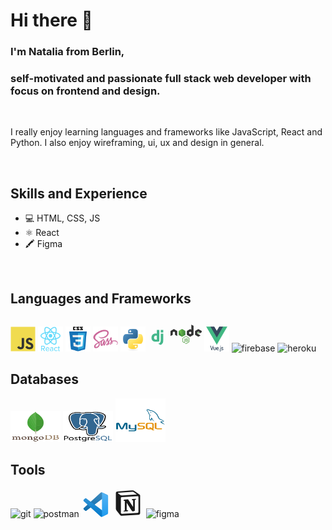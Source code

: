 # Hi there 👋

### I'm Natalia from Berlin, 
### self-motivated and passionate full stack web developer with focus on frontend and design.

<br>

I really enjoy learning languages and frameworks like JavaScript, React and Python.
I also enjoy wireframing, ui, ux and design in general. 

<br/>

## Skills and Experience

- 💻 HTML, CSS, JS
- ⚛  React
- 🖍 Figma

<br>


<!-- - 👋 Hi, I’m @adelinatalia
- 👀 I’m interested in web development
- 🌱 I’m currently learning 
- 💞️ I’m looking to collaborate on ...
- 📫 How to reach me ... -->

<!---
adelinatalia/adelinatalia is a ✨ special ✨ repository because its `README.md` (this file) appears on your GitHub profile.
You can click the Preview link to take a look at your changes.
--->


## Languages and Frameworks

<img src="https://raw.githubusercontent.com/devicons/devicon/master/icons/javascript/javascript-original.svg" alt="javascript" width="40" height="40"/> 
<img src="https://raw.githubusercontent.com/devicons/devicon/master/icons/react/react-original-wordmark.svg" alt="react" width="40" height="40"/> 
<img src="https://raw.githubusercontent.com/devicons/devicon/master/icons/css3/css3-original-wordmark.svg" alt="css3" width="40" height="40"/> 
<img src="https://raw.githubusercontent.com/devicons/devicon/master/icons/sass/sass-original.svg" alt="sass" width="40" height="40"/> 
<img src="https://raw.githubusercontent.com/devicons/devicon/master/icons/python/python-original.svg" alt="python" width="40" height="40"/> 
<svg width="32px" height="45px" viewBox="0 0 32 32" xmlns="http://www.w3.org/2000/svg"><title>file_type_django</title><path d="M14.135,4H18.1V22.169a26.218,26.218,0,0,1-5.143.535c-4.842-.005-7.362-2.168-7.362-6.322,0-4,2.673-6.6,6.816-6.6a6.448,6.448,0,0,1,1.724.2V4Zm0,9.142a3.992,3.992,0,0,0-1.337-.2c-2,0-3.163,1.223-3.163,3.366,0,2.087,1.107,3.239,3.138,3.239a9.355,9.355,0,0,0,1.362-.1v-6.3Z" style="fill:#44b78b"/><path d="M24.4,10.059v9.1c0,3.133-.235,4.639-.923,5.938A6.316,6.316,0,0,1,20.237,28l-3.678-1.733A5.708,5.708,0,0,0,19.7,23.638c.566-1.121.745-2.42.745-5.837V10.059Z" style="fill:#44b78b"/><rect x="20.441" y="4.02" width="3.964" height="4.028" style="fill:#44b78b"/></svg>
<!-- <img src="https://raw.githubusercontent.com/devicons/devicon/master/icons/nodejs/nodejs-original-wordmark.svg" alt="nodejs" width="60" height="60"/>  -->
<svg width="50px" height="55px" viewBox="0 -99 512 512" xmlns="http://www.w3.org/2000/svg" xmlns:xlink="http://www.w3.org/1999/xlink" preserveAspectRatio="xMidYMid"><defs><linearGradient x1="68.188%" y1="17.487%" x2="27.823%" y2="89.755%" id="b"><stop stop-color="#41873F" offset="0%"/><stop stop-color="#418B3D" offset="32.88%"/><stop stop-color="#419637" offset="63.52%"/><stop stop-color="#3FA92D" offset="93.19%"/><stop stop-color="#3FAE2A" offset="100%"/></linearGradient><path id="a" d="M57.903 1.85a5.957 5.957 0 0 0-5.894 0L3.352 29.933c-1.85 1.04-2.89 3.005-2.89 5.085v56.286c0 2.08 1.156 4.045 2.89 5.085l48.657 28.085a5.957 5.957 0 0 0 5.894 0l48.658-28.085c1.849-1.04 2.89-3.005 2.89-5.085V35.019c0-2.08-1.157-4.045-2.89-5.085L57.903 1.85z"/><linearGradient x1="43.277%" y1="55.169%" x2="159.245%" y2="-18.306%" id="d"><stop stop-color="#41873F" offset="13.76%"/><stop stop-color="#54A044" offset="40.32%"/><stop stop-color="#66B848" offset="71.36%"/><stop stop-color="#6CC04A" offset="90.81%"/></linearGradient><linearGradient x1="-4413.77%" y1="13.43%" x2="5327.93%" y2="13.43%" id="e"><stop stop-color="#6CC04A" offset="9.192%"/><stop stop-color="#66B848" offset="28.64%"/><stop stop-color="#54A044" offset="59.68%"/><stop stop-color="#41873F" offset="86.24%"/></linearGradient><linearGradient x1="-4.389%" y1="49.997%" x2="101.499%" y2="49.997%" id="f"><stop stop-color="#6CC04A" offset="9.192%"/><stop stop-color="#66B848" offset="28.64%"/><stop stop-color="#54A044" offset="59.68%"/><stop stop-color="#41873F" offset="86.24%"/></linearGradient><linearGradient x1="-9713.77%" y1="36.21%" x2="27.93%" y2="36.21%" id="g"><stop stop-color="#6CC04A" offset="9.192%"/><stop stop-color="#66B848" offset="28.64%"/><stop stop-color="#54A044" offset="59.68%"/><stop stop-color="#41873F" offset="86.24%"/></linearGradient><linearGradient x1="-103.861%" y1="50.275%" x2="100.797%" y2="50.275%" id="h"><stop stop-color="#6CC04A" offset="9.192%"/><stop stop-color="#66B848" offset="28.64%"/><stop stop-color="#54A044" offset="59.68%"/><stop stop-color="#41873F" offset="86.24%"/></linearGradient><linearGradient x1="130.613%" y1="-211.069%" x2="4.393%" y2="201.605%" id="i"><stop stop-color="#41873F" offset="0%"/><stop stop-color="#418B3D" offset="32.88%"/><stop stop-color="#419637" offset="63.52%"/><stop stop-color="#3FA92D" offset="93.19%"/><stop stop-color="#3FAE2A" offset="100%"/></linearGradient></defs><g fill="none"><path d="M253.11 313.094c-1.733 0-3.351-.462-4.854-1.271l-15.371-9.13c-2.312-1.272-1.156-1.734-.462-1.965 3.12-1.04 3.698-1.272 6.934-3.12.347-.232.81-.116 1.156.115l11.789 7.05c.462.231 1.04.231 1.386 0l46.115-26.698c.462-.231.694-.694.694-1.271v-53.28c0-.579-.232-1.04-.694-1.272l-46.115-26.582c-.462-.232-1.04-.232-1.386 0l-46.115 26.582c-.462.231-.694.809-.694 1.271v53.28c0 .463.232 1.04.694 1.272l12.598 7.281c6.819 3.467 11.095-.578 11.095-4.623v-52.587c0-.693.578-1.387 1.387-1.387h5.894c.694 0 1.387.578 1.387 1.387v52.587c0 9.13-4.97 14.447-13.638 14.447-2.658 0-4.738 0-10.633-2.89l-12.135-6.934c-3.005-1.733-4.854-4.97-4.854-8.437v-53.28c0-3.467 1.849-6.704 4.854-8.437l46.114-26.698c2.89-1.618 6.82-1.618 9.709 0l46.114 26.698c3.005 1.733 4.855 4.97 4.855 8.437v53.28c0 3.467-1.85 6.704-4.855 8.437l-46.114 26.698c-1.503.694-3.236 1.04-4.854 1.04zm14.216-36.637c-20.225 0-24.386-9.246-24.386-17.105 0-.694.578-1.387 1.387-1.387h6.01c.693 0 1.271.462 1.271 1.156.925 6.125 3.583 9.13 15.834 9.13 9.708 0 13.87-2.196 13.87-7.397 0-3.005-1.157-5.2-16.297-6.703-12.598-1.272-20.457-4.045-20.457-14.1 0-9.362 7.86-14.91 21.035-14.91 14.793 0 22.075 5.086 23 16.18 0 .348-.116.694-.347 1.041-.232.231-.578.462-.925.462h-6.01c-.578 0-1.156-.462-1.271-1.04-1.387-6.356-4.97-8.437-14.447-8.437-10.633 0-11.905 3.699-11.905 6.472 0 3.352 1.503 4.392 15.834 6.241 14.216 1.85 20.92 4.508 20.92 14.447-.116 10.171-8.437 15.95-23.116 15.95z" fill="#539E43"/><path d="M110.028 104.712c0-2.08-1.156-4.046-3.005-5.086l-49.004-28.2c-.81-.463-1.734-.694-2.658-.81h-.463c-.924 0-1.849.347-2.658.81l-49.004 28.2c-1.85 1.04-3.005 3.005-3.005 5.086l.116 75.817c0 1.04.578 2.08 1.502 2.543.925.578 2.08.578 2.89 0l29.125-16.643c1.849-1.04 3.005-3.005 3.005-5.085v-35.482c0-2.08 1.155-4.045 3.005-5.085l12.366-7.166c.925-.578 1.965-.81 3.005-.81 1.04 0 2.08.232 2.89.81l12.366 7.166c1.85 1.04 3.005 3.004 3.005 5.085v35.482c0 2.08 1.156 4.045 3.005 5.085l29.125 16.643c.925.578 2.08.578 3.005 0 .925-.463 1.503-1.503 1.503-2.543l-.116-75.817zM345.571.347c-.924-.463-2.08-.463-2.89 0-.924.578-1.502 1.502-1.502 2.542v75.125c0 .693-.346 1.386-1.04 1.849-.693.346-1.387.346-2.08 0l-12.251-7.05a5.957 5.957 0 0 0-5.895 0l-49.004 28.316c-1.849 1.04-3.005 3.005-3.005 5.085v56.516c0 2.08 1.156 4.046 3.005 5.086l49.004 28.316a5.957 5.957 0 0 0 5.895 0l49.004-28.316c1.849-1.04 3.005-3.005 3.005-5.086V21.844c0-2.196-1.156-4.16-3.005-5.201L345.572.347zm-4.507 143.776c0 .578-.231 1.04-.694 1.271l-16.758 9.708a1.714 1.714 0 0 1-1.503 0l-16.758-9.708c-.463-.231-.694-.809-.694-1.271v-19.417c0-.578.231-1.04.694-1.271l16.758-9.709a1.714 1.714 0 0 1 1.503 0l16.758 9.709c.463.23.694.809.694 1.271v19.417zM508.648 124.244c1.85-1.04 2.89-3.005 2.89-5.086v-13.753c0-2.08-1.156-4.045-2.89-5.085l-48.657-28.2a5.957 5.957 0 0 0-5.894 0l-49.004 28.315c-1.85 1.04-3.005 3.005-3.005 5.086v56.516c0 2.08 1.155 4.045 3.005 5.085l48.657 27.738c1.85 1.04 4.045 1.04 5.779 0L489 178.45c.925-.463 1.503-1.503 1.503-2.543 0-1.04-.578-2.08-1.503-2.543l-49.235-28.316c-.924-.577-1.502-1.502-1.502-2.542v-17.683c0-1.04.578-2.08 1.502-2.543l15.372-8.784a2.821 2.821 0 0 1 3.005 0l15.371 8.784c.925.578 1.503 1.502 1.503 2.543v13.869c0 1.04.578 2.08 1.502 2.542.925.578 2.08.578 3.005 0l29.125-16.99z" fill="#333"/><path d="M456.293 121.586a1.05 1.05 0 0 1 1.155 0l9.362 5.432c.347.23.578.577.578 1.04v10.864c0 .462-.231.809-.578 1.04l-9.362 5.432a1.05 1.05 0 0 1-1.155 0l-9.362-5.432c-.347-.231-.578-.578-.578-1.04v-10.864c0-.463.231-.81.578-1.04l9.362-5.432z" fill="#539E43"/><g transform="translate(134.068 70.501)"><mask id="c" fill="#fff"><use xlink:href="#a"/></mask><use fill="url(#b)" xlink:href="#a"/><g mask="url(#c)"><path d="M51.893 1.85L3.121 29.933C1.27 30.974 0 32.94 0 35.02v56.286c0 1.387.578 2.658 1.502 3.698L56.285 1.156c-1.387-.231-3.005-.116-4.392.693zM56.632 125.053c.462-.116.925-.347 1.387-.578l48.773-28.085c1.85-1.04 3.005-3.005 3.005-5.085V35.019c0-1.502-.694-3.005-1.734-4.045l-51.43 94.079z"/><path d="M106.676 29.934L57.788 1.85a8.025 8.025 0 0 0-1.503-.578L1.502 95.12a6.082 6.082 0 0 0 1.619 1.387l48.888 28.085c1.387.809 3.005 1.04 4.507.577l51.432-94.078c-.347-.462-.81-.81-1.272-1.156z" fill="url(#d)"/></g><g mask="url(#c)"><path d="M109.797 91.305V35.019c0-2.08-1.271-4.045-3.12-5.085L57.786 1.85a5.106 5.106 0 0 0-1.848-.693l53.511 91.42c.231-.347.347-.809.347-1.271zM3.12 29.934C1.272 30.974 0 32.94 0 35.02v56.286c0 2.08 1.387 4.045 3.12 5.085l48.889 28.085c1.156.693 2.427.925 3.814.693L3.467 29.818l-.346.116z"/><path fill="url(#e)" fill-rule="evenodd" d="M50.391.809l-.693.347h.924l-.231-.347z" transform="translate(0 -9.246)"/><path d="M106.792 105.636c1.387-.809 2.427-2.196 2.89-3.698L56.053 10.402c-1.387-.231-2.89-.116-4.16.693L3.351 39.065l52.355 95.465a8.057 8.057 0 0 0 2.196-.693l48.889-28.2z" fill="url(#f)" fill-rule="evenodd" transform="translate(0 -9.246)"/><path fill="url(#g)" fill-rule="evenodd" d="M111.3 104.712l-.347-.578v.809l.346-.231z" transform="translate(0 -9.246)"/><path d="M106.792 105.636l-48.773 28.085a6.973 6.973 0 0 1-2.196.693l.925 1.734 54.089-31.32v-.694l-1.387-2.312c-.231 1.618-1.271 3.005-2.658 3.814z" fill="url(#h)" fill-rule="evenodd" transform="translate(0 -9.246)"/><path d="M106.792 105.636l-48.773 28.085a6.973 6.973 0 0 1-2.196.693l.925 1.734 54.089-31.32v-.694l-1.387-2.312c-.231 1.618-1.271 3.005-2.658 3.814z" fill="url(#i)" fill-rule="evenodd" transform="translate(0 -9.246)"/></g></g></g></svg>
<img src="https://raw.githubusercontent.com/devicons/devicon/master/icons/vuejs/vuejs-original-wordmark.svg" alt="vuejs" width="40" height="40"/> 
<img src="https://www.vectorlogo.zone/logos/firebase/firebase-icon.svg" alt="firebase" width="40" height="40"/> 
<img src="https://www.vectorlogo.zone/logos/heroku/heroku-icon.svg" alt="heroku" width="45" height="37"/> 

<br>

## Databases

<img src="https://raw.githubusercontent.com/devicons/devicon/master/icons/mongodb/mongodb-original-wordmark.svg" alt="mongodb" width="80" height="50"/> 
<img src="https://raw.githubusercontent.com/devicons/devicon/master/icons/postgresql/postgresql-original-wordmark.svg" alt="postgresql" width="80" height="50"/> 
<img src="https://raw.githubusercontent.com/devicons/devicon/master/icons/mysql/mysql-original-wordmark.svg" alt="mysql" width="80" height="70"/> 

<br>

## Tools

<img src="https://www.vectorlogo.zone/logos/git-scm/git-scm-icon.svg" alt="git" width="50" height="40"/> 
<img src="https://www.vectorlogo.zone/logos/getpostman/getpostman-icon.svg" alt="postman" width="40" height="40"/> 
<!-- vs code -->
<?xml version="1.0" encoding="UTF-8"?>
<svg width="45px" height="40px" viewBox="0 -1 256 256" version="1.1" xmlns="http://www.w3.org/2000/svg" xmlns:xlink="http://www.w3.org/1999/xlink" preserveAspectRatio="xMidYMid">
    <defs>
        <path d="M180.82764,252.605272 C184.843951,254.170159 189.42406,254.069552 193.478224,252.11917 L245.979142,226.856851 C251.495593,224.202221 255.003889,218.618034 255.003889,212.49296 L255.003889,41.1971845 C255.003889,35.0719113 251.495593,29.4886211 245.979142,26.8339907 L193.478224,1.57068551 C188.158006,-0.989256713 181.931329,-0.362230036 177.262566,3.0323459 C176.595173,3.51727166 175.959655,4.05869672 175.363982,4.65536598 L74.8565893,96.3498444 L31.0778002,63.1181557 C27.0024197,60.0246398 21.3020866,60.2780499 17.5170718,63.7211005 L3.47578059,76.4937075 C-1.15402423,80.7052561 -1.15933349,87.9889043 3.46431538,92.2072265 L41.430759,126.844525 L3.46431538,161.482221 C-1.15933349,165.700742 -1.15402423,172.984291 3.47578059,177.19584 L17.5170718,189.967949 C21.3020866,193.411497 27.0024197,193.664509 31.0778002,190.571591 L74.8565893,157.339404 L175.363982,249.034221 C176.953772,250.625007 178.82048,251.823326 180.82764,252.605272 Z M191.291764,68.9559518 L115.029663,126.844525 L191.291764,184.733396 L191.291764,68.9559518 Z" id="path-1"></path>
        <linearGradient x1="50.0000484%" y1="-3.91645412e-07%" x2="50.0000484%" y2="99.999921%" id="linearGradient-3">
            <stop stop-color="#FFFFFF" offset="0%"></stop>
            <stop stop-color="#FFFFFF" stop-opacity="0" offset="100%"></stop>
        </linearGradient>
    </defs>
    <g>
				<mask id="mask-2" fill="white">
						<use xlink:href="#path-1"></use>
				</mask>
				<g></g>
				<path d="M246.134784,26.873337 L193.593025,1.57523773 C187.51178,-1.35300582 180.243173,-0.117807811 175.469819,4.65514684 L3.46641717,161.482221 C-1.16004072,165.700742 -1.1547215,172.984291 3.47789235,177.19584 L17.5276804,189.967949 C21.3150858,193.411497 27.0189053,193.664509 31.0966765,190.571591 L238.228667,33.4363005 C245.177523,28.1646927 255.158535,33.1209324 255.158535,41.8432608 L255.158535,41.2332436 C255.158535,35.11066 251.651235,29.5293619 246.134784,26.873337 Z" fill="#0065A9" fill-rule="nonzero" mask="url(#mask-2)"></path>
				<path d="M246.134784,226.816011 L193.593025,252.11419 C187.51178,255.041754 180.243173,253.806579 175.469819,249.034221 L3.46641717,92.2070273 C-1.16004072,87.9888047 -1.1547215,80.7049573 3.47789235,76.4935082 L17.5276804,63.7209012 C21.3150858,60.2778506 27.0189053,60.0243409 31.0966765,63.1179565 L238.228667,220.252649 C245.177523,225.524058 255.158535,220.568416 255.158535,211.84549 L255.158535,212.456104 C255.158535,218.57819 251.651235,224.159388 246.134784,226.816011 Z" fill="#007ACC" fill-rule="nonzero" mask="url(#mask-2)"></path>
				<path d="M193.428324,252.134497 C187.345086,255.060069 180.076479,253.823898 175.303125,249.050544 C181.184153,254.931571 191.240868,250.765843 191.240868,242.448334 L191.240868,11.2729623 C191.240868,2.95542269 181.184153,-1.21005093 175.303125,4.67135981 C180.076479,-0.102038107 187.345086,-1.3389793 193.428324,1.58667934 L245.961117,26.8500144 C251.481553,29.5046448 254.991841,35.0879351 254.991841,41.2132082 L254.991841,212.509283 C254.991841,218.634357 251.481553,224.217548 245.961117,226.872178 L193.428324,252.134497 Z" fill="#1F9CF0" fill-rule="nonzero" mask="url(#mask-2)"></path>
				<path d="M180.827889,252.605272 C184.8442,254.169163 189.424309,254.069552 193.477476,252.11917 L245.978395,226.855855 C251.495842,224.201225 255.004138,218.618034 255.004138,212.49296 L255.004138,41.1969853 C255.004138,35.0717121 251.495842,29.4884219 245.979391,26.8337915 L193.477476,1.57052613 C188.158255,-0.989423064 181.931578,-0.362396387 177.261819,3.03217656 C176.595422,3.51710232 175.959904,4.05852738 175.363235,4.65519664 L74.8565395,96.3496452 L31.0777504,63.1179565 C27.0024695,60.0244405 21.3020368,60.2779503 17.517022,63.7209012 L3.4757806,76.4935082 C-1.15402423,80.7050569 -1.15933349,87.9888047 3.46431539,92.2071269 L41.4308088,126.844525 L3.46431539,161.482221 C-1.15933349,165.700742 -1.15402423,172.984291 3.4757806,177.19584 L17.517022,189.967949 C21.3020368,193.411497 27.0024695,193.664509 31.0777504,190.571591 L74.8565395,157.339404 L175.363235,249.034221 C176.953025,250.625007 178.820729,251.823326 180.827889,252.605272 Z M191.292013,68.9557526 L115.029912,126.844525 L191.292013,184.733396 L191.292013,68.9557526 Z" fill-opacity="0.25" fill="url(#linearGradient-3)" mask="url(#mask-2)"></path>
		</g>
</svg>
<!-- notion -->
<svg width="50px" height="45px" viewBox="0 0 15 15" fill="none" xmlns="http://www.w3.org/2000/svg">
  <path
    d="M3.25781 3.11684C3.67771 3.45796 3.83523 3.43193 4.62369 3.37933L12.0571 2.93299C12.2147 2.93299 12.0836 2.77571 12.0311 2.74957L10.7965 1.85711C10.56 1.67347 10.2448 1.46315 9.64083 1.51576L2.44308 2.04074C2.18059 2.06677 2.12815 2.19801 2.2327 2.30322L3.25781 3.11684ZM3.7041 4.84917V12.6704C3.7041 13.0907 3.91415 13.248 4.38693 13.222L12.5562 12.7493C13.0292 12.7233 13.0819 12.4341 13.0819 12.0927V4.32397C13.0819 3.98306 12.9508 3.79921 12.6612 3.82545L4.12422 4.32397C3.80918 4.35044 3.7041 4.50803 3.7041 4.84917ZM11.7688 5.26872C11.8212 5.50518 11.7688 5.74142 11.5319 5.76799L11.1383 5.84641V11.6205C10.7965 11.8042 10.4814 11.9092 10.2188 11.9092C9.79835 11.9092 9.69305 11.7779 9.37812 11.3844L6.80345 7.34249V11.2532L7.61816 11.437C7.61816 11.437 7.61816 11.9092 6.96086 11.9092L5.14879 12.0143C5.09615 11.9092 5.14879 11.647 5.33259 11.5944L5.80546 11.4634V6.29276L5.1489 6.24015C5.09625 6.00369 5.22739 5.66278 5.5954 5.63631L7.53935 5.50528L10.2188 9.5998V5.97765L9.53564 5.89924C9.4832 5.61018 9.69305 5.40028 9.95576 5.37425L11.7688 5.26872ZM1.83874 1.33212L9.32557 0.780787C10.245 0.701932 10.4815 0.754753 11.0594 1.17452L13.4492 2.85424C13.8436 3.14309 13.975 3.22173 13.975 3.53661V12.7493C13.975 13.3266 13.7647 13.6681 13.0293 13.7203L4.33492 14.2454C3.78291 14.2717 3.52019 14.193 3.23111 13.8253L1.47116 11.5419C1.1558 11.1216 1.02466 10.8071 1.02466 10.4392V2.25041C1.02466 1.77825 1.23504 1.38441 1.83874 1.33212Z"
    fill="currentColor"
  />
</svg>
<!-- figma -->
<img src="https://www.vectorlogo.zone/logos/figma/figma-icon.svg" alt="figma" width="50" height="40"/> 
